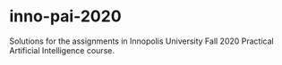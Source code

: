 # inno-pai-2020
Solutions for the assignments in Innopolis University Fall 2020 Practical Artificial Intelligence course.
